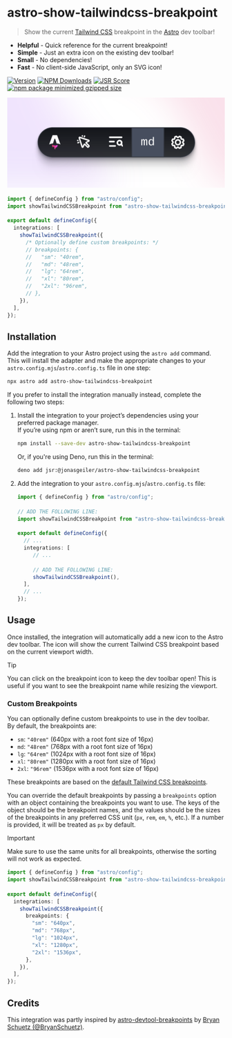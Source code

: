 # astro-show-tailwindcss-breakpoint

> Show the current [Tailwind CSS][tailwindcss] breakpoint in the [Astro][astro] dev toolbar!

- **Helpful** - Quick reference for the current breakpoint!
- **Simple** - Just an extra icon on the existing dev toolbar!
- **Small** - No dependencies!
- **Fast** - No client-side JavaScript, only an SVG icon!

[![Version](https://img.shields.io/npm/v/astro-show-tailwindcss-breakpoint?style=for-the-badge&label=Version&labelColor=2a2d35&color=f2ebf4)][latest-release]
[![NPM Downloads](https://img.shields.io/npm/d18m/astro-show-tailwindcss-breakpoint?style=for-the-badge&label=NPM%20Downloads&labelColor=2a2d35&color=e13fa0&cacheSeconds=86400)][package-on-npm]
[![JSR Score](https://jsr.io/badges/@jonasgeiler/astro-show-tailwindcss-breakpoint/score?style=for-the-badge&label=Score&logoColor=fff&labelColor=2a2d35&color=f2ebf4&cacheSeconds=86400)][package-on-jsr]
[![npm package minimized gzipped size](https://img.shields.io/bundlejs/size/astro-show-tailwindcss-breakpoint?style=for-the-badge&labelColor=2a2d35&color=e13fa0&cacheSeconds=86400)][package-on-bundlejs]

![Screenshot of an Astro dev toolbar using this integration](./.github/assets/toolbar.png)

```typescript
import { defineConfig } from "astro/config";
import showTailwindCSSBreakpoint from "astro-show-tailwindcss-breakpoint";

export default defineConfig({
  integrations: [
    showTailwindCSSBreakpoint({
      /* Optionally define custom breakpoints: */
      // breakpoints: {
      //   "sm": "40rem",
      //   "md": "48rem",
      //   "lg": "64rem",
      //   "xl": "80rem",
      //   "2xl": "96rem",
      // },
    }),
  ],
});
```

## Installation

Add the integration to your Astro project using the `astro add` command.  
This will install the adapter and make the appropriate changes to your
`astro.config.mjs`/`astro.config.ts` file in one step:
```bash
npx astro add astro-show-tailwindcss-breakpoint
```
If you prefer to install the integration manually instead, complete the
following two steps:
1. Install the integration to your project’s dependencies using your preferred
   package manager.  
   If you’re using npm or aren’t sure, run this in the terminal:
   ```bash
   npm install --save-dev astro-show-tailwindcss-breakpoint
   ```
   Or, if you're using Deno, run this in the terminal:
   ```bash
   deno add jsr:@jonasgeiler/astro-show-tailwindcss-breakpoint
   ```
2. Add the integration to your `astro.config.mjs`/`astro.config.ts` file:
   ```typescript
   import { defineConfig } from "astro/config";
   
   // ADD THE FOLLOWING LINE:
   import showTailwindCSSBreakpoint from "astro-show-tailwindcss-breakpoint";

   export default defineConfig({
     // ...
     integrations: [
        // ...
   
        // ADD THE FOLLOWING LINE:
        showTailwindCSSBreakpoint(),
     ],
     // ...
   });
   ```

## Usage

Once installed, the integration will automatically add a new icon to the
Astro dev toolbar. The icon will show the current Tailwind CSS breakpoint
based on the current viewport width.

> [!TIP]
> You can click on the breakpoint icon to keep the dev toolbar open!
> This is useful if you want to see the breakpoint name while resizing
> the viewport.

### Custom Breakpoints

You can optionally define custom breakpoints to use in the dev toolbar.  
By default, the breakpoints are:
- `sm`: `"40rem"` (640px with a root font size of 16px)
- `md`: `"48rem"` (768px with a root font size of 16px)
- `lg`: `"64rem"` (1024px with a root font size of 16px)
- `xl`: `"80rem"` (1280px with a root font size of 16px)
- `2xl`: `"96rem"` (1536px with a root font size of 16px)

These breakpoints are based on the [default Tailwind CSS breakpoints][tailwindcss-breakpoints].

You can override the default breakpoints by passing a `breakpoints` option with
an object containing the breakpoints you want to use. The keys of the
object should be the breakpoint names, and the values should be the sizes
of the breakpoints in any preferred CSS unit (`px`, `rem`, `em`, `%`, etc.).
If a number is provided, it will be treated as `px` by default.

> [!IMPORTANT]
> Make sure to use the same units for all breakpoints, otherwise the
> sorting will not work as expected.

```typescript
import { defineConfig } from "astro/config";
import showTailwindCSSBreakpoint from "astro-show-tailwindcss-breakpoint";

export default defineConfig({
  integrations: [
    showTailwindCSSBreakpoint({
      breakpoints: {
        "sm": "640px",
        "md": "768px",
        "lg": "1024px",
        "xl": "1280px",
        "2xl": "1536px",
      },
    }),
  ],
});
```

## Credits

This integration was partly inspired
by [astro-devtool-breakpoints][astro-devtool-breakpoints]
by [Bryan Schuetz (@BryanSchuetz)][@BryanSchuetz].

[@BryanSchuetz]: https://github.com/BryanSchuetz
[astro-devtool-breakpoints]: https://github.com/BryanSchuetz/astro-breakpoints
[astro]: https://astro.build/
[latest-release]: https://github.com/jonasgeiler/astro-show-tailwindcss-breakpoint/releases/latest
[package-on-bundlejs]: https://bundlejs.com/?q=astro-show-tailwindcss-breakpoint
[package-on-jsr]: https://jsr.io/@jonasgeiler/astro-show-tailwindcss-breakpoint
[package-on-npm]: https://www.npmjs.com/package/astro-show-tailwindcss-breakpoint
[tailwindcss-breakpoints]: https://tailwindcss.com/docs/responsive-design#overview
[tailwindcss]: https://tailwindcss.com/
